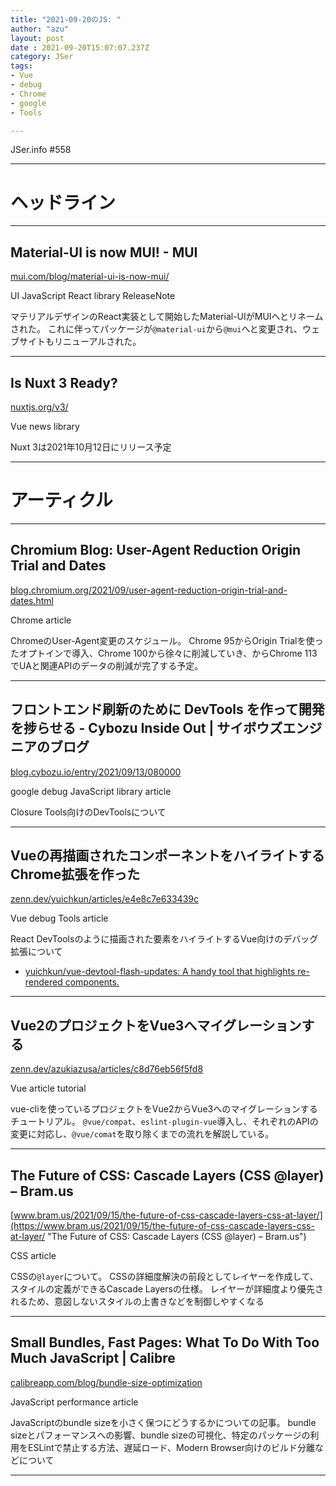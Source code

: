 ```yaml
---
title: "2021-09-20のJS: "
author: "azu"
layout: post
date : 2021-09-20T15:07:07.237Z
category: JSer
tags:
- Vue
- debug
- Chrome
- google
- Tools

---
```


JSer.info #558

----

<h1 class="site-genre">ヘッドライン</h1>

----

## Material-UI is now MUI! - MUI
[mui.com/blog/material-ui-is-now-mui/](https://mui.com/blog/material-ui-is-now-mui/ "Material-UI is now MUI! - MUI")
<p class="jser-tags jser-tag-icon"><span class="jser-tag">UI</span> <span class="jser-tag">JavaScript</span> <span class="jser-tag">React</span> <span class="jser-tag">library</span> <span class="jser-tag">ReleaseNote</span></p>

マテリアルデザインのReact実装として開始したMaterial-UIがMUIへとリネームされた。
これに伴ってパッケージが`@material-ui`から`@mui`へと変更され、ウェブサイトもリニューアルされた。


----

## Is Nuxt 3 Ready?
[nuxtjs.org/v3/](https://nuxtjs.org/v3/ "Is Nuxt 3 Ready?")
<p class="jser-tags jser-tag-icon"><span class="jser-tag">Vue</span> <span class="jser-tag">news</span> <span class="jser-tag">library</span></p>

Nuxt 3は2021年10月12日にリリース予定


----
<h1 class="site-genre">アーティクル</h1>

----

## Chromium Blog: User-Agent Reduction Origin Trial and Dates
[blog.chromium.org/2021/09/user-agent-reduction-origin-trial-and-dates.html](https://blog.chromium.org/2021/09/user-agent-reduction-origin-trial-and-dates.html "Chromium Blog: User-Agent Reduction Origin Trial and Dates")
<p class="jser-tags jser-tag-icon"><span class="jser-tag">Chrome</span> <span class="jser-tag">article</span></p>

ChromeのUser-Agent変更のスケジュール。
Chrome 95からOrigin Trialを使ったオプトインで導入、Chrome 100から徐々に削減していき、からChrome 113でUAと関連APIのデータの削減が完了する予定。


----

## フロントエンド刷新のために DevTools を作って開発を捗らせる - Cybozu Inside Out | サイボウズエンジニアのブログ
[blog.cybozu.io/entry/2021/09/13/080000](https://blog.cybozu.io/entry/2021/09/13/080000 "フロントエンド刷新のために DevTools を作って開発を捗らせる - Cybozu Inside Out | サイボウズエンジニアのブログ")
<p class="jser-tags jser-tag-icon"><span class="jser-tag">google</span> <span class="jser-tag">debug</span> <span class="jser-tag">JavaScript</span> <span class="jser-tag">library</span> <span class="jser-tag">article</span></p>

Closure Tools向けのDevToolsについて


----

## Vueの再描画されたコンポーネントをハイライトするChrome拡張を作った
[zenn.dev/yuichkun/articles/e4e8c7e633439c](https://zenn.dev/yuichkun/articles/e4e8c7e633439c "Vueの再描画されたコンポーネントをハイライトするChrome拡張を作った")
<p class="jser-tags jser-tag-icon"><span class="jser-tag">Vue</span> <span class="jser-tag">debug</span> <span class="jser-tag">Tools</span> <span class="jser-tag">article</span></p>

React DevToolsのように描画された要素をハイライトするVue向けのデバッグ拡張について

- [yuichkun/vue-devtool-flash-updates: A handy tool that highlights re-rendered components.](https://github.com/yuichkun/vue-devtool-flash-updates "yuichkun/vue-devtool-flash-updates: A handy tool that highlights re-rendered components.")

----

## Vue2のプロジェクトをVue3へマイグレーションする
[zenn.dev/azukiazusa/articles/c8d76eb56f5fd8](https://zenn.dev/azukiazusa/articles/c8d76eb56f5fd8 "Vue2のプロジェクトをVue3へマイグレーションする")
<p class="jser-tags jser-tag-icon"><span class="jser-tag">Vue</span> <span class="jser-tag">article</span> <span class="jser-tag">tutorial</span></p>

vue-cliを使っているプロジェクトをVue2からVue3へのマイグレーションするチュートリアル。
`@vue/compat`、`eslint-plugin-vue`導入し、それぞれのAPIの変更に対応し、`@vue/comat`を取り除くまでの流れを解説している。


----

## The Future of CSS: Cascade Layers (CSS @layer) – Bram.us
[www.bram.us/2021/09/15/the-future-of-css-cascade-layers-css-at-layer/](https://www.bram.us/2021/09/15/the-future-of-css-cascade-layers-css-at-layer/ "The Future of CSS: Cascade Layers (CSS @layer) – Bram.us")
<p class="jser-tags jser-tag-icon"><span class="jser-tag">CSS</span> <span class="jser-tag">article</span></p>

CSSの`@layer`について。
CSSの詳細度解決の前段としてレイヤーを作成して、スタイルの定義ができるCascade Layersの仕様。
レイヤーが詳細度より優先されるため、意図しないスタイルの上書きなどを制御しやすくなる


----

## Small Bundles, Fast Pages: What To Do With Too Much JavaScript | Calibre
[calibreapp.com/blog/bundle-size-optimization](https://calibreapp.com/blog/bundle-size-optimization "Small Bundles, Fast Pages: What To Do With Too Much JavaScript | Calibre")
<p class="jser-tags jser-tag-icon"><span class="jser-tag">JavaScript</span> <span class="jser-tag">performance</span> <span class="jser-tag">article</span></p>

JavaScriptのbundle sizeを小さく保つにどうするかについての記事。
bundle sizeとパフォーマンスへの影響、bundle sizeの可視化、特定のパッケージの利用をESLintで禁止する方法、遅延ロード、Modern Browser向けのビルド分離などについて


----
